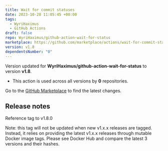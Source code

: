```yaml
---
title: Wait for commit statuses
date: 2023-10-28 11:05:45 +00:00
tags:
  - WyriHaximus
  - GitHub Actions
draft: false
repo: WyriHaximus/github-action-wait-for-status
marketplace: https://github.com/marketplace/actions/wait-for-commit-statuses
version: v1.8
dependentsNumber: "0"
---
```



Version updated for **WyriHaximus/github-action-wait-for-status** to version **v1.8**.
- This action is used across all versions by **0** repositories.

Go to the [GitHub Marketplace](https://github.com/marketplace/actions/wait-for-commit-statuses) to find the latest changes.

## Release notes

Reference tag to v1.8.0

Note: this tag will not be updated when new v1.x.x releases are tagged. Instead, it relies on providing the latest v1.x.x releases through mutable Docker image tags. Please see Docker Hub and compare the latest 3 versions and their hashes.
